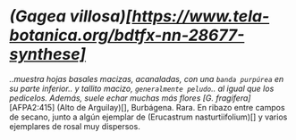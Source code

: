 # *(Gagea villosa)[https://www.tela-botanica.org/bdtfx-nn-28677-synthese]*

*..muestra hojas basales macizas, acanaladas, con una `banda purpúrea` en su parte inferior.. y tallito macizo, `generalmente peludo`.. al igual que los pedicelos. Además, suele echar muchas más flores [G. fragifera]* [AFPA2:415] (Alto de Arguilay)[], Burbágena. Rara. En ribazo entre campos de secano, junto a algún ejemplar de (Erucastrum nasturtiifolium)[] y varios ejemplares de rosal muy dispersos.


